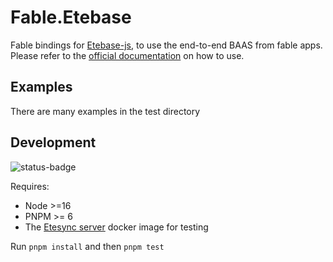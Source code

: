 # Fable.Etebase

Fable bindings for [Etebase-js](https://github.com/etesync/etebase-js), to use the end-to-end BAAS from fable apps. Please refer to the [official documentation](https://docs.etebase.com/) on how to use.

## Examples

There are many examples in the test directory

## Development

![status-badge](https://ci.codeberg.org/api/badges/CubeOfShame/Fable.Etebase/status.svg)

Requires:

- Node >=16
- PNPM >= 6
- The [Etesync server](https://github.com/etesync/server/#testing) docker image for testing

Run `pnpm install` and then `pnpm test`
